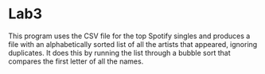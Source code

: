 # Lab3
 This program uses the CSV file for the top Spotify singles 
 and produces a file with an alphabetically sorted list of all the artists 
 that appeared, ignoring duplicates. It does this by running the list through 
 a bubble sort that compares the first letter of all the names.
